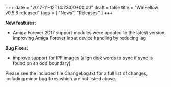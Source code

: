 +++
date = "2017-11-12T14:23:00+00:00"
draft = false
title = "WinFellow v0.5.6 released"
tags = [ "News", "Releases" ]
+++

**New features:**

* Amiga Forever 2017 support modules were updated to the latest version, improving Amiga Forever input device handling by reducing lag

**Bug Fixes:**

* improve support for IPF images (align disk words to sync if sync is found on an odd boundary)

Please see the included file ChangeLog.txt for a full list of changes, including minor bug fixes which are not listed above.
